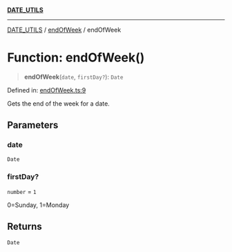 [**DATE_UTILS**](../../README.md)

***

[DATE_UTILS](../../README.md) / [endOfWeek](../README.md) / endOfWeek

# Function: endOfWeek()

> **endOfWeek**(`date`, `firstDay?`): `Date`

Defined in: [endOfWeek.ts:9](https://github.com/dailker/everyutil/blob/b3489bb6f319079994023a8bfde262e0cfc42fe7/src/date/endOfWeek.ts#L9)

Gets the end of the week for a date.

## Parameters

### date

`Date`

### firstDay?

`number` = `1`

0=Sunday, 1=Monday

## Returns

`Date`
